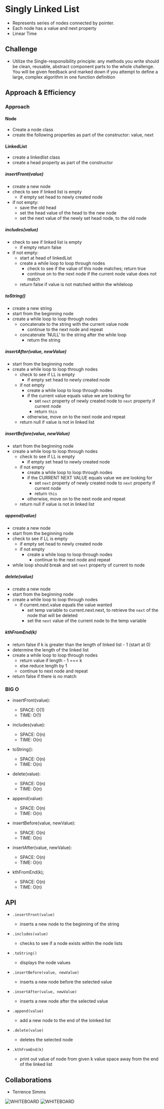 # Singly Linked List
<!-- Short summary or background information -->
- Represents series of nodes connected by pointer.
- Each node has a value and next property
- Linear Time

## Challenge
<!-- Description of the challenge -->
- Utilize the Single-responsibility principle: any methods you write should be clean, reusable, abstract component parts to the whole challenge. You will be given feedback and marked down if you attempt to define a large, complex algorithm in one function definition

## Approach & Efficiency
<!-- What approach did you take? Why? What is the Big O space/time for this approach? -->
### Approach

#### Node

- Create a node class
- create the following properties as part of the constructor: value, next

#### LinkedList

- create a linkedlist class
- create a head property as part of the constructor

##### insertFront(value)

- create a new node
- check to see if linked list is empty
  - if empty set head to newly created node
- if not empty:
  - save the old head
  - set the head value of the head to the new node
  - set the next value of the newly set head node, to the old node

##### includes(value)

- check to see if linked list is empty
  - if empty return false
- if not empty:
  - start at head of linkedList
  - create a while loop to loop through nodes
    - check to see if the value of this node matches; return true
    - continue on to the next node if the current node value does not match
  - return false if value is not matched within the whileloop

##### toString()

- create a new string
- start from the beginning node
- create a while loop to loop through nodes
  - concatenate to the string with the current value node
    - continue to the next node and repeat
  - concatenate 'NULL' to the string after the while loop
    - return the string

##### insertAfter(value, newValue)

- start from the beginning node
- create a while loop to loop through nodes
  - check to see if LL is empty
    - if empty set head to newly created node
  - if not empty
    - create a while loop to loop through nodes
    - if the current value equals value we are looking for
      - set `next` property of newly created node to `next` property if current node
      - return `this`
    - otherwise, move on to the next node and repeat
  - return null if value is not in linked list

##### insertBefore(value, newValue)

- start from the beginning node
- create a while loop to loop through nodes
  - check to see if LL is empty
    - if empty set head to newly created node
  - if not empty
    - create a while loop to loop through nodes
    - if the CURRENT NEXT VALUE equals value we are looking for
      - set `next` property of newly created node to `next` property if current node
      - return `this`
    - otherwise, move on to the next node and repeat
  - return null if value is not in linked list

##### append(value)

- create a new node
- start from the beginning node
- check to see if LL is empty
  - if empty set head to newly created node
  - if not empty
    - create a while loop to loop through nodes
      - continue to the next node and repeat
- while loop should break and set `next` property of current to node

##### delete(value)

- create a new node
- start from the beginning node
- create a while loop to loop through nodes
  - if current.next.value equals the value wanted
    - set temp variable to current.next.next, to retrieve the `next` of the node that will be deleted
    - set the `next` value of the current node to the temp variable

##### kthFromEnd(k)

- return false if k is greater than the length of linked list - 1 (start at 0)
- determine the length of the linked list
- create a while loop to loop through nodes
  - return value if length - 1 === k
  - else reduce length by 1
  - continue to next node and repeat
- return false if there is no match

### BIG O

- insertFront(value):
  - SPACE: O(1)
  - TIME: O(1)
  
- includes(value):
  - SPACE: O(n)
  - TIME: O(n)

- toString():
  - SPACE: O(n)
  - TIME: O(n)

- delete(value):
  - SPACE: O(n)
  - TIME: O(n)
  
- append(value):
  - SPACE: O(n)
  - TIME: O(n)

- insertBefore(value, newValue):
  - SPACE: O(n)
  - TIME: O(n)

- insertAfter(value, newValue):
  - SPACE: O(n)
  - TIME: O(n)

- kthFromEnd(k);
  - SPACE: O(n)
  - TIME: O(n)

## API
<!-- Description of each method publicly available to your Linked List -->
- `.insertFront(value)`
  - inserts a new node to the beginning of the string

- `.includes(value)`
  - checks to see if a node exists within the node lists

- `.toString()`
  - displays the node values

- `.insertBefore(value, newValue)`
  - inserts a new node before the selected value

- `.insertAfter(value, newValue)`
  - inserts a new node after the selected value

- `.append(value)`
  - add a new node to the end of the loinked list

- `.delete(value)`
  - deletes the selected node

- `.kthFromEnd(k)`
  - print out value of node from given k value space away from the end of the linked list

## Collaborations

- Terrence Simms

![WHITEBOARD](./Whiteboard.jpg)
![WHITEBOARD](./kthFromEnd.jpg)
